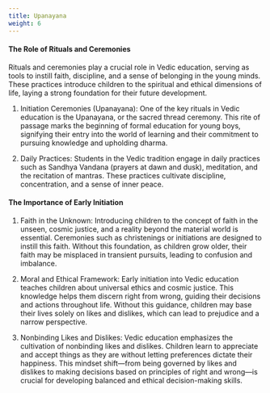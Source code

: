```yaml
---
title: Upanayana
weight: 6
---
```


#### The Role of Rituals and Ceremonies

Rituals and ceremonies play a crucial role in Vedic education, serving as tools to instill faith, discipline, and a sense of belonging in the young minds. These practices introduce children to the spiritual and ethical dimensions of life, laying a strong foundation for their future development.

1.  Initiation Ceremonies (Upanayana): One of the key rituals in Vedic education is the Upanayana, or the sacred thread ceremony. This rite of passage marks the beginning of formal education for young boys, signifying their entry into the world of learning and their commitment to pursuing knowledge and upholding dharma.
    
2.  Daily Practices: Students in the Vedic tradition engage in daily practices such as Sandhya Vandana (prayers at dawn and dusk), meditation, and the recitation of mantras. These practices cultivate discipline, concentration, and a sense of inner peace.
    

#### The Importance of Early Initiation

1.  Faith in the Unknown: Introducing children to the concept of faith in the unseen, cosmic justice, and a reality beyond the material world is essential. Ceremonies such as christenings or initiations are designed to instill this faith. Without this foundation, as children grow older, their faith may be misplaced in transient pursuits, leading to confusion and imbalance.
    
2.  Moral and Ethical Framework: Early initiation into Vedic education teaches children about universal ethics and cosmic justice. This knowledge helps them discern right from wrong, guiding their decisions and actions throughout life. Without this guidance, children may base their lives solely on likes and dislikes, which can lead to prejudice and a narrow perspective.
    
3.  Nonbinding Likes and Dislikes: Vedic education emphasizes the cultivation of nonbinding likes and dislikes. Children learn to appreciate and accept things as they are without letting preferences dictate their happiness. This mindset shift—from being governed by likes and dislikes to making decisions based on principles of right and wrong—is crucial for developing balanced and ethical decision-making skills.